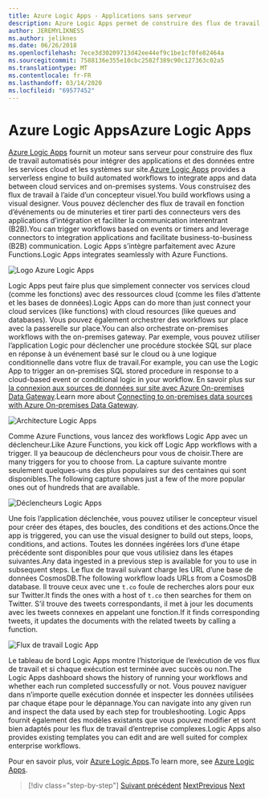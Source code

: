 ```yaml
---
title: Azure Logic Apps - Applications sans serveur
description: Azure Logic Apps permet de construire des flux de travail évolutifs automatisés qui intègrent des applications et des données dans les services cloud et les systèmes sur site.
author: JEREMYLIKNESS
ms.author: jeliknes
ms.date: 06/26/2018
ms.openlocfilehash: 7ece3d30209713d42ee44ef9c1be1cf0fe82464a
ms.sourcegitcommit: 7588136e355e10cbc2582f389c90c127363c02a5
ms.translationtype: MT
ms.contentlocale: fr-FR
ms.lasthandoff: 03/14/2020
ms.locfileid: "69577452"
---
```

# <a name="azure-logic-apps"></a><span data-ttu-id="637a5-103">Azure Logic Apps</span><span class="sxs-lookup"><span data-stu-id="637a5-103">Azure Logic Apps</span></span>

<span data-ttu-id="637a5-104">[Azure Logic Apps](https://docs.microsoft.com/azure/logic-apps) fournit un moteur sans serveur pour construire des flux de travail automatisés pour intégrer des applications et des données entre les services cloud et les systèmes sur site.</span><span class="sxs-lookup"><span data-stu-id="637a5-104">[Azure Logic Apps](https://docs.microsoft.com/azure/logic-apps) provides a serverless engine to build automated workflows to integrate apps and data between cloud services and on-premises systems.</span></span> <span data-ttu-id="637a5-105">Vous construisez des flux de travail à l’aide d’un concepteur visuel.</span><span class="sxs-lookup"><span data-stu-id="637a5-105">You build workflows using a visual designer.</span></span> <span data-ttu-id="637a5-106">Vous pouvez déclencher des flux de travail en fonction d’événements ou de minuteries et tirer parti des connecteurs vers des applications d’intégration et faciliter la communication interentrant (B2B).</span><span class="sxs-lookup"><span data-stu-id="637a5-106">You can trigger workflows based on events or timers and leverage connectors to integration applications and facilitate business-to-business (B2B) communication.</span></span> <span data-ttu-id="637a5-107">Logic Apps s’intègre parfaitement avec Azure Functions.</span><span class="sxs-lookup"><span data-stu-id="637a5-107">Logic Apps integrates seamlessly with Azure Functions.</span></span>

![Logo Azure Logic Apps](./media/logic-apps-logo.png)

<span data-ttu-id="637a5-109">Logic Apps peut faire plus que simplement connecter vos services cloud (comme les fonctions) avec des ressources cloud (comme les files d’attente et les bases de données).</span><span class="sxs-lookup"><span data-stu-id="637a5-109">Logic Apps can do more than just connect your cloud services (like functions) with cloud resources (like queues and databases).</span></span> <span data-ttu-id="637a5-110">Vous pouvez également orchestrer des workflows sur place avec la passerelle sur place.</span><span class="sxs-lookup"><span data-stu-id="637a5-110">You can also orchestrate on-premises workflows with the on-premises gateway.</span></span> <span data-ttu-id="637a5-111">Par exemple, vous pouvez utiliser l’application Logic pour déclencher une procédure stockée SQL sur place en réponse à un événement basé sur le cloud ou à une logique conditionnelle dans votre flux de travail.</span><span class="sxs-lookup"><span data-stu-id="637a5-111">For example, you can use the Logic App to trigger an on-premises SQL stored procedure in response to a cloud-based event or conditional logic in your workflow.</span></span> <span data-ttu-id="637a5-112">En savoir plus sur [la connexion aux sources de données sur site avec Azure On-premises Data Gateway](https://docs.microsoft.com/azure/analysis-services/analysis-services-gateway).</span><span class="sxs-lookup"><span data-stu-id="637a5-112">Learn more about [Connecting to on-premises data sources with Azure On-premises Data Gateway](https://docs.microsoft.com/azure/analysis-services/analysis-services-gateway).</span></span>

![Architecture Logic Apps](./media/logic-apps-architecture.png)

<span data-ttu-id="637a5-114">Comme Azure Functions, vous lancez des workflows Logic App avec un déclencheur.</span><span class="sxs-lookup"><span data-stu-id="637a5-114">Like Azure Functions, you kick off Logic App workflows with a trigger.</span></span> <span data-ttu-id="637a5-115">Il ya beaucoup de déclencheurs pour vous de choisir.</span><span class="sxs-lookup"><span data-stu-id="637a5-115">There are many triggers for you to choose from.</span></span> <span data-ttu-id="637a5-116">La capture suivante montre seulement quelques-uns des plus populaires sur des centaines qui sont disponibles.</span><span class="sxs-lookup"><span data-stu-id="637a5-116">The following capture shows just a few of the more popular ones out of hundreds that are available.</span></span>

![Déclencheurs Logic Apps](./media/logic-app-triggers.png)

<span data-ttu-id="637a5-118">Une fois l’application déclenchée, vous pouvez utiliser le concepteur visuel pour créer des étapes, des boucles, des conditions et des actions.</span><span class="sxs-lookup"><span data-stu-id="637a5-118">Once the app is triggered, you can use the visual designer to build out steps, loops, conditions, and actions.</span></span> <span data-ttu-id="637a5-119">Toutes les données ingérées lors d’une étape précédente sont disponibles pour que vous utilisiez dans les étapes suivantes.</span><span class="sxs-lookup"><span data-stu-id="637a5-119">Any data ingested in a previous step is available for you to use in subsequent steps.</span></span> <span data-ttu-id="637a5-120">Le flux de travail suivant charge les URL d’une base de données CosmosDB.</span><span class="sxs-lookup"><span data-stu-id="637a5-120">The following workflow loads URLs from a CosmosDB database.</span></span> <span data-ttu-id="637a5-121">Il trouve ceux avec une `t.co` foule de recherches alors pour eux sur Twitter.</span><span class="sxs-lookup"><span data-stu-id="637a5-121">It finds the ones with a host of `t.co` then searches for them on Twitter.</span></span> <span data-ttu-id="637a5-122">S’il trouve des tweets correspondants, il met à jour les documents avec les tweets connexes en appelant une fonction.</span><span class="sxs-lookup"><span data-stu-id="637a5-122">If it finds corresponding tweets, it updates the documents with the related tweets by calling a function.</span></span>

![Flux de travail Logic App](./media/logic-app-workflow.png)

<span data-ttu-id="637a5-124">Le tableau de bord Logic Apps montre l’historique de l’exécution de vos flux de travail et si chaque exécution est terminée avec succès ou non.</span><span class="sxs-lookup"><span data-stu-id="637a5-124">The Logic Apps dashboard shows the history of running your workflows and whether each run completed successfully or not.</span></span> <span data-ttu-id="637a5-125">Vous pouvez naviguer dans n’importe quelle exécution donnée et inspecter les données utilisées par chaque étape pour le dépannage.</span><span class="sxs-lookup"><span data-stu-id="637a5-125">You can navigate into any given run and inspect the data used by each step for troubleshooting.</span></span> <span data-ttu-id="637a5-126">Logic Apps fournit également des modèles existants que vous pouvez modifier et sont bien adaptés pour les flux de travail d’entreprise complexes.</span><span class="sxs-lookup"><span data-stu-id="637a5-126">Logic Apps also provides existing templates you can edit and are well suited for complex enterprise workflows.</span></span>

<span data-ttu-id="637a5-127">Pour en savoir plus, voir [Azure Logic Apps](https://docs.microsoft.com/azure/logic-apps).</span><span class="sxs-lookup"><span data-stu-id="637a5-127">To learn more, see [Azure Logic Apps](https://docs.microsoft.com/azure/logic-apps).</span></span>

>[!div class="step-by-step"]
><span data-ttu-id="637a5-128">[Suivant précédent](application-insights.md)
>[Next](event-grid.md)</span><span class="sxs-lookup"><span data-stu-id="637a5-128">[Previous](application-insights.md)
[Next](event-grid.md)</span></span>
